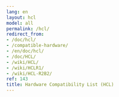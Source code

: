 ```yaml
---
lang: en
layout: hcl
model: all
permalink: /hcl/
redirect_from:
- /doc/hcl/
- /compatible-hardware/
- /en/doc/hcl/
- /doc/HCL/
- /wiki/HCL/
- /wiki/HCLR1/
- /wiki/HCL-R2B2/
ref: 143
title: Hardware Compatibility List (HCL)
---
```

